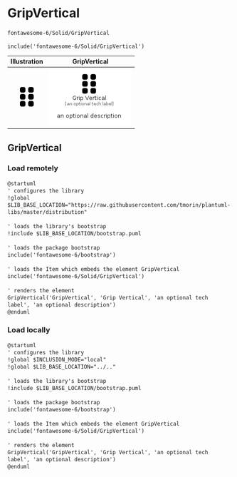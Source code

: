 # GripVertical


```text
fontawesome-6/Solid/GripVertical
```

```text
include('fontawesome-6/Solid/GripVertical')
```



| Illustration | GripVertical |
| :---: | :---: |
| ![illustration for Illustration](../../fontawesome-6/Solid/GripVertical.png) | ![illustration for GripVertical](../../fontawesome-6/Solid/GripVertical.Local.png) |




## GripVertical

### Load remotely
```plantuml
@startuml
' configures the library
!global $LIB_BASE_LOCATION="https://raw.githubusercontent.com/tmorin/plantuml-libs/master/distribution"

' loads the library's bootstrap
!include $LIB_BASE_LOCATION/bootstrap.puml

' loads the package bootstrap
include('fontawesome-6/bootstrap')

' loads the Item which embeds the element GripVertical
include('fontawesome-6/Solid/GripVertical')

' renders the element
GripVertical('GripVertical', 'Grip Vertical', 'an optional tech label', 'an optional description')
@enduml
```

### Load locally
```plantuml
@startuml
' configures the library
!global $INCLUSION_MODE="local"
!global $LIB_BASE_LOCATION="../.."

' loads the library's bootstrap
!include $LIB_BASE_LOCATION/bootstrap.puml

' loads the package bootstrap
include('fontawesome-6/bootstrap')

' loads the Item which embeds the element GripVertical
include('fontawesome-6/Solid/GripVertical')

' renders the element
GripVertical('GripVertical', 'Grip Vertical', 'an optional tech label', 'an optional description')
@enduml
```

